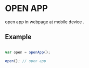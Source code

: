 OPEN APP
==========

open app in webpage at mobile device .

## Example

```js

var open = openApp();

open(); // open app

```

